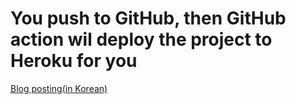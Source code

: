 # You push to GitHub, then GitHub action wil deploy the project to Heroku for you

[Blog posting(in Korean)]()
